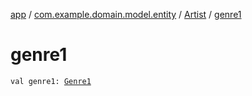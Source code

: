 [app](../../index.md) / [com.example.domain.model.entity](../index.md) / [Artist](index.md) / [genre1](./genre1.md)

# genre1

`val genre1: `[`Genre1`](../../com.example.domain.model.value/-genre1/index.md)